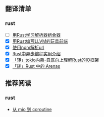 
## 翻译清单

### rust

- [ ] [用Rust学习解析器组合器](./lang/rust/01-用Rust学习解析器组合器.md)
- [x] [用Rust编写LLVM的玩具前端](./lang/rust/02-用Rust编写LLVM的玩具前端.md)
- [x] [使用nom解析url](./lang/rust/03-使用nom解析url.md)
- [x] [Rust中异步编程实用介绍](./lang/rust/04-Rust中异步编程实用介绍.md)
- [x] [「转」tokio内幕-自底向上理解Rust的IO框架](./lang/rust/05-tokio内幕-自底向上理解Rust的IO框架.md)
- [x] [「转」Rust 中的 Arenas](https://github.com/fucking-translation/blog/blob/main/lang/rust/06-Rust%E4%B8%AD%E7%9A%84Arenas.md)

## 推荐阅读

### rust

- [从 mio 到 coroutine](https://hexilee.me/2018/12/17/rust-async-io/)
